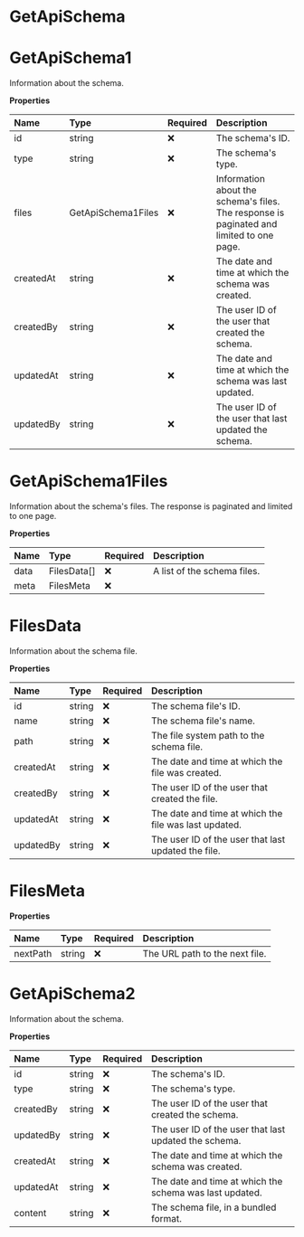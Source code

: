 # GetApiSchema

# GetApiSchema1

Information about the schema.

**Properties**

| Name      | Type               | Required | Description                                                                              |
| :-------- | :----------------- | :------- | :--------------------------------------------------------------------------------------- |
| id        | string             | ❌       | The schema's ID.                                                                         |
| type      | string             | ❌       | The schema's type.                                                                       |
| files     | GetApiSchema1Files | ❌       | Information about the schema's files. The response is paginated and limited to one page. |
| createdAt | string             | ❌       | The date and time at which the schema was created.                                       |
| createdBy | string             | ❌       | The user ID of the user that created the schema.                                         |
| updatedAt | string             | ❌       | The date and time at which the schema was last updated.                                  |
| updatedBy | string             | ❌       | The user ID of the user that last updated the schema.                                    |

# GetApiSchema1Files

Information about the schema's files. The response is paginated and limited to one page.

**Properties**

| Name | Type        | Required | Description                 |
| :--- | :---------- | :------- | :-------------------------- |
| data | FilesData[] | ❌       | A list of the schema files. |
| meta | FilesMeta   | ❌       |                             |

# FilesData

Information about the schema file.

**Properties**

| Name      | Type   | Required | Description                                           |
| :-------- | :----- | :------- | :---------------------------------------------------- |
| id        | string | ❌       | The schema file's ID.                                 |
| name      | string | ❌       | The schema file's name.                               |
| path      | string | ❌       | The file system path to the schema file.              |
| createdAt | string | ❌       | The date and time at which the file was created.      |
| createdBy | string | ❌       | The user ID of the user that created the file.        |
| updatedAt | string | ❌       | The date and time at which the file was last updated. |
| updatedBy | string | ❌       | The user ID of the user that last updated the file.   |

# FilesMeta

**Properties**

| Name     | Type   | Required | Description                    |
| :------- | :----- | :------- | :----------------------------- |
| nextPath | string | ❌       | The URL path to the next file. |

# GetApiSchema2

Information about the schema.

**Properties**

| Name      | Type   | Required | Description                                             |
| :-------- | :----- | :------- | :------------------------------------------------------ |
| id        | string | ❌       | The schema's ID.                                        |
| type      | string | ❌       | The schema's type.                                      |
| createdBy | string | ❌       | The user ID of the user that created the schema.        |
| updatedBy | string | ❌       | The user ID of the user that last updated the schema.   |
| createdAt | string | ❌       | The date and time at which the schema was created.      |
| updatedAt | string | ❌       | The date and time at which the schema was last updated. |
| content   | string | ❌       | The schema file, in a bundled format.                   |

<!-- This file was generated by liblab | https://liblab.com/ -->
